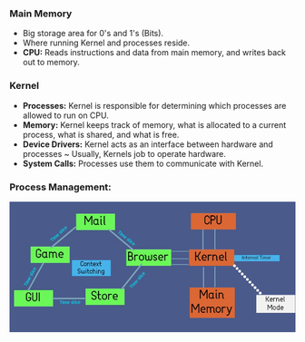 <h3>Main Memory</h3>

  <ul>
    <li>Big storage area for 0's and 1's (Bits).</li>
    <li>Where running Kernel and processes reside.</li>
    <li><b>CPU:</b> Reads instructions and data from main memory, and writes back out to memory.</li>
   </ul>
   
   
  <h3>Kernel</h3>
      <ul>
      <li><b>Processes:</b> Kernel is responsible for determining which processes are allowed to run on CPU.</li>
      <li><b>Memory:</b> Kernel keeps track of memory, what is allocated to a current process, what is shared, and what is free.</li>
      <li><b>Device Drivers:</b> Kernel acts as an interface between hardware and processes ~ Usually, Kernels job to operate hardware.</li>
      <li><b>System Calls:</b> Processes use them to communicate with Kernel.</li>
    </ul>
    
   <h3>Process Management:</h3>
    
![Image of a Process Management diagram.](https://github.com/HypeByte/My-Linux-Notes/blob/master/Assets/LinuxProcesses.jpg)

    
      
      
